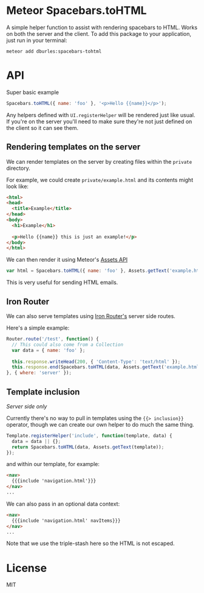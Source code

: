 Meteor Spacebars.toHTML
=======================

A simple helper function to assist with rendering spacebars to HTML. Works on both the server and the client. To add this package to your application, just run in your terminal:

```lang-bash
meteor add dburles:spacebars-tohtml
```

# API

Super basic example

```js
Spacebars.toHTML({ name: 'foo' }, '<p>Hello {{name}}</p>');
```

Any helpers defined with `UI.registerHelper` will be rendered just like usual. If you're on the server you'll need to make sure they're not just defined on the client so it can see them.

## Rendering templates on the server

We can render templates on the server by creating files within the `private` directory.

For example, we could create `private/example.html` and its contents might look like:

```html
<html>
<head>
  <title>Example</title>
</head>
<body>
  <h1>Example</h1>
  
  <p>Hello {{name}} this is just an example!</p>
</body>
</html>
```

We can then render it using Meteor's [Assets API](http://docs.meteor.com/#assets)

```js
var html = Spacebars.toHTML({ name: 'foo' }, Assets.getText('example.html'));
```

This is very useful for sending HTML emails.

## Iron Router

We can also serve templates using [Iron Router's](https://atmospherejs.com/package/iron-router) server side routes.

Here's a simple example:

```js
Router.route('/test', function() {
  // This could also come from a Collection
  var data = { name: 'foo' };
  
  this.response.writeHead(200, { 'Content-Type': 'text/html' });
  this.response.end(Spacebars.toHTML(data, Assets.getText('example.html')));
}, { where: 'server' });
```

## Template inclusion

*Server side only*

Currently there's no way to pull in templates using the `{{> inclusion}}` operator, though we can create our own helper to do much the same thing.

```js
Template.registerHelper('include', function(template, data) {
  data = data || {};
  return Spacebars.toHTML(data, Assets.getText(template));
});
```

and within our template, for example:

```html
<nav>
  {{{include 'navigation.html'}}}
</nav>
...
```

We can also pass in an optional data context:

```html
<nav>
  {{{include 'navigation.html' navItems}}}
</nav>
...
```

Note that we use the triple-stash here so the HTML is not escaped.

# License

MIT
